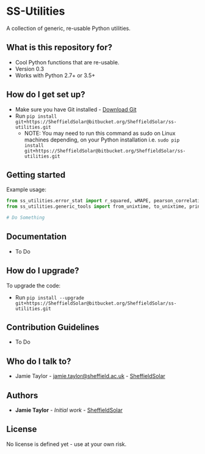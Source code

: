 # SS-Utilities
A collection of generic, re-usable Python utilities.

## What is this repository for? ##

* Cool Python functions that are re-usable.
* Version 0.3
* Works with Python 2.7+ or 3.5+

## How do I get set up? ##

* Make sure you have Git installed - [Download Git](https://git-scm.com/downloads)
* Run `pip install git+https://SheffieldSolar@bitbucket.org/SheffieldSolar/ss-utilities.git`
    - NOTE: You may need to run this command as sudo on Linux machines depending, on your Python installation i.e. `sudo pip install git+https://SheffieldSolar@bitbucket.org/SheffieldSolar/ss-utilities.git`

## Getting started ##

Example usage:
```Python
from ss_utilities.error_stat import r_squared, wMAPE, pearson_correlation
from ss_utilities.generic_tools import from_unixtime, to_unixtime, print_progress, query_yes_no, ascii_bar_chart

# Do Something
```

## Documentation ##

* To Do

## How do I upgrade? ##

To upgrade the code:
* Run `pip install --upgrade git+https://SheffieldSolar@bitbucket.org/SheffieldSolar/ss-utilities.git`

## Contribution Guidelines ##

* To Do

## Who do I talk to? ##

* Jamie Taylor - [jamie.taylor@sheffield.ac.uk](mailto:jamie.taylor@sheffield.ac.uk "Email Jamie") - [SheffieldSolar](https://github.com/SheffieldSolar)

## Authors ##

* **Jamie Taylor** - *Initial work* - [SheffieldSolar](https://github.com/SheffieldSolar)

## License ##

No license is defined yet - use at your own risk.
